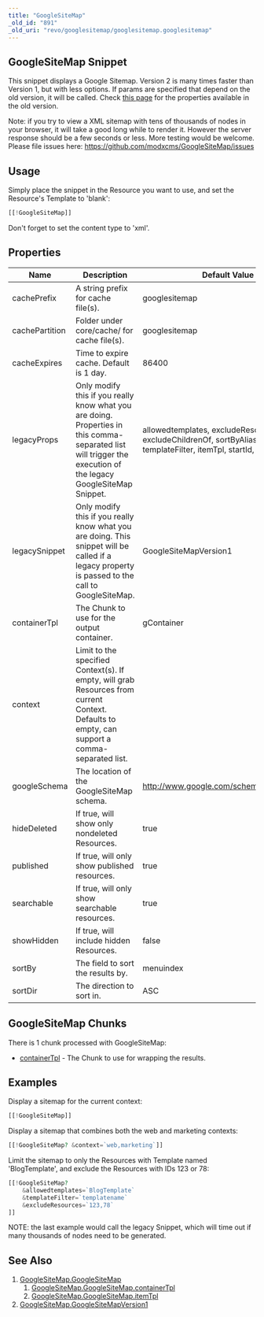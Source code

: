 ```yaml
---
title: "GoogleSiteMap"
_old_id: "891"
_old_uri: "revo/googlesitemap/googlesitemap.googlesitemap"
---
```


## GoogleSiteMap Snippet

This snippet displays a Google Sitemap. Version 2 is many times faster than Version 1, but with less options. If params are specified that depend on the old version, it will be called. Check [this page](extras/googlesitemap/googlesitemapversion1) for the properties available in the old version.

Note: if you try to view a XML sitemap with tens of thousands of nodes in your browser, it will take a good long while to render it. However the server response should be a few seconds or less. More testing would be welcome. Please file issues here: <https://github.com/modxcms/GoogleSiteMap/issues>

## Usage

Simply place the snippet in the Resource you want to use, and set the Resource's Template to 'blank':

``` php
[[!GoogleSiteMap]]
```

Don't forget to set the content type to 'xml'.

## Properties

| Name           | Description                                                                                                                                                     | Default Value                                                                                               |
| -------------- | --------------------------------------------------------------------------------------------------------------------------------------------------------------- | ----------------------------------------------------------------------------------------------------------- |
| cachePrefix    | A string prefix for cache file(s).                                                                                                                              | googlesitemap                                                                                               |
| cachePartition | Folder under core/cache/ for cache file(s).                                                                                                                     | googlesitemap                                                                                               |
| cacheExpires   | Time to expire cache. Default is 1 day.                                                                                                                         | 86400                                                                                                       |
| legacyProps    | Only modify this if you really know what you are doing. Properties in this comma-separated list will trigger the execution of the legacy GoogleSiteMap Snippet. | allowedtemplates, excludeResources, excludeChildrenOf, sortByAlias, templateFilter, itemTpl, startId, where |
| legacySnippet  | Only modify this if you really know what you are doing. This snippet will be called if a legacy property is passed to the call to GoogleSiteMap.                | GoogleSiteMapVersion1                                                                                       |
| containerTpl   | The Chunk to use for the output container.                                                                                                                      | gContainer                                                                                                  |
| context        | Limit to the specified Context(s). If empty, will grab Resources from current Context. Defaults to empty, can support a comma-separated list.                   |                                                                                                             |
| googleSchema   | The location of the GoogleSiteMap schema.                                                                                                                       | <http://www.google.com/schemas/sitemap/0.9>                                                                 |
| hideDeleted    | If true, will show only nondeleted Resources.                                                                                                                   | true                                                                                                        |
| published      | If true, will only show published resources.                                                                                                                    | true                                                                                                        |
| searchable     | If true, will only show searchable resources.                                                                                                                   | true                                                                                                        |
| showHidden     | If true, will include hidden Resources.                                                                                                                         | false                                                                                                       |
| sortBy         | The field to sort the results by.                                                                                                                               | menuindex                                                                                                   |
| sortDir        | The direction to sort in.                                                                                                                                       | ASC                                                                                                         |

## GoogleSiteMap Chunks

There is 1 chunk processed with GoogleSiteMap:

- [containerTpl](extras/googlesitemap/googlesitemap/containertpl) - The Chunk to use for wrapping the results.

## Examples

Display a sitemap for the current context:

``` php
[[!GoogleSiteMap]]
```

Display a sitemap that combines both the web and marketing contexts:

``` php
[[!GoogleSiteMap? &context=`web,marketing`]]
```

Limit the sitemap to only the Resources with Template named 'BlogTemplate', and exclude the Resources with IDs 123 or 78:

``` php
[[!GoogleSiteMap?
    &allowedtemplates=`BlogTemplate`
    &templateFilter=`templatename`
    &excludeResources=`123,78`
]]
```

NOTE: the last example would call the legacy Snippet, which will time out if many thousands of nodes need to be generated.

## See Also

1. [GoogleSiteMap.GoogleSiteMap](extras/googlesitemap/googlesitemap)
    1. [GoogleSiteMap.GoogleSiteMap.containerTpl](extras/googlesitemap/googlesitemap/containertpl)
    2. [GoogleSiteMap.GoogleSiteMap.itemTpl](extras/googlesitemap/googlesitemap/itemtpl)
2. [GoogleSiteMap.GoogleSiteMapVersion1](extras/googlesitemap/googlesitemapversion1)
